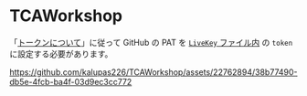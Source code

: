 # TCAWorkshop

「[トークンについて](https://docs.github.com/ja/rest/guides/getting-started-with-the-rest-api?apiVersion=2022-11-28&tool=curl#about-tokens)」に従って GitHub の PAT を [`LiveKey` ファイル内](./Sources/GitHubAPIClient/LiveKey.swift) の `token` に設定する必要があります。

https://github.com/kalupas226/TCAWorkshop/assets/22762894/38b77490-db5e-4fcb-ba4f-03d9ec3cc772



